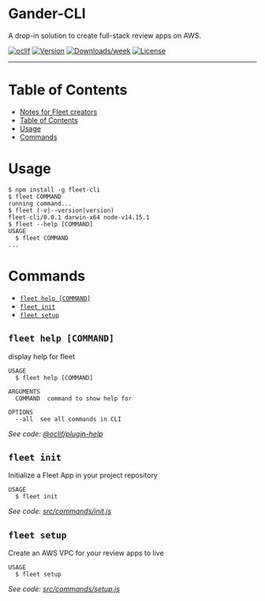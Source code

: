 Gander-CLI
=========

A drop-in solution to create full-stack review apps on AWS.

[![oclif](https://img.shields.io/badge/cli-oclif-brightgreen.svg)](https://oclif.io)
[![Version](https://img.shields.io/npm/v/fleet-cli.svg)](https://npmjs.org/package/fleet-cli)
[![Downloads/week](https://img.shields.io/npm/dw/fleet-cli.svg)](https://npmjs.org/package/fleet-cli)
[![License](https://img.shields.io/npm/l/fleet-cli.svg)](https://github.com/Mush-Framework/fleet-cli/blob/master/package.json)

---

# Table of Contents 
<!-- toc -->
* [Notes for Fleet creators](#notes-for-fleet-creators)
* [Table of Contents](#table-of-contents)
* [Usage](#usage)
* [Commands](#commands)
<!-- tocstop -->
# Usage
<!-- usage -->
```sh-session
$ npm install -g fleet-cli
$ fleet COMMAND
running command...
$ fleet (-v|--version|version)
fleet-cli/0.0.1 darwin-x64 node-v14.15.1
$ fleet --help [COMMAND]
USAGE
  $ fleet COMMAND
...
```
<!-- usagestop -->
# Commands
<!-- commands -->
* [`fleet help [COMMAND]`](#fleet-help-command)
* [`fleet init`](#fleet-init)
* [`fleet setup`](#fleet-setup)

## `fleet help [COMMAND]`

display help for fleet

```
USAGE
  $ fleet help [COMMAND]

ARGUMENTS
  COMMAND  command to show help for

OPTIONS
  --all  see all commands in CLI
```

_See code: [@oclif/plugin-help](https://github.com/oclif/plugin-help/blob/v3.2.2/src/commands/help.ts)_

## `fleet init`

Initialize a Fleet App in your project repository

```
USAGE
  $ fleet init
```

_See code: [src/commands/init.js](https://github.com/Mush-Framework/fleet-cli/blob/v0.0.1/src/commands/init.js)_

## `fleet setup`

Create an AWS VPC for your review apps to live

```
USAGE
  $ fleet setup
```

_See code: [src/commands/setup.js](https://github.com/Mush-Framework/fleet-cli/blob/v0.0.1/src/commands/setup.js)_
<!-- commandsstop -->
